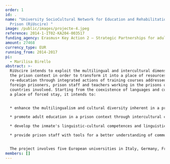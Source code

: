 ```yaml
---
order: 1
id: .
name: "University SocioCultural Network for Education and Rehabilitation in
  Prison (RiUscire) "
image: /public/images/projecte-4.jpeg
reference: 2014-1-IT02-KA204-003517
funding_agency: Erasmus+ Key Action 2 – Strategic Partnerships for adult education
amount: 27468
currency_type: EUR
running_from: 2014-2017
pi:
  - Marilisa Birello
abstract: >-
  RiUscire intends to exploit the multilingual and intercultural dimension of
  the prison context in order to transform it into a place of resources and
  re-education through integrated actions of training courses addressed to
  foreign prisoners, prison staff and teachers working in the prisons of the
  countries involved. Starting from the coexistence of languages and cultures in
  a place of forced stay, it intends to:


  * enhance the multilingualism and cultural diversity inherent in a prison context;

  * promote adult education in a prison context through intercultural communication;

  * develop the inmate's linguistic-cultural competences and linguistic-professional skills for social and work reintegration;

  * provide prison staff with tools for a better understanding of communication processes with foreign prisoners and teachers with a teaching methodology aimed at optimising the results of training courses aimed at the 'foreign prisoner' learner.


  The project involves five European universities in Italy, Germany, France, Spain and Portugal that are characterised by their commitment to language training and/or training in the prison context, as well as the Italian Higher Institute of Penitentiary Studies.
members: []
---
```

